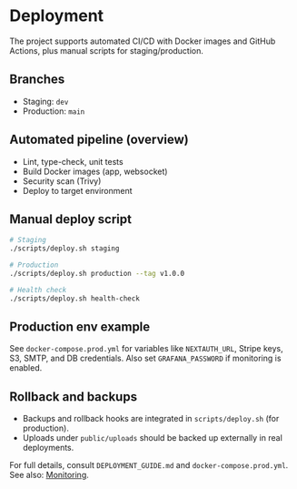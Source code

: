 # Deployment

The project supports automated CI/CD with Docker images and GitHub Actions, plus manual scripts for staging/production.

## Branches
- Staging: `dev`
- Production: `main`

## Automated pipeline (overview)
- Lint, type-check, unit tests
- Build Docker images (app, websocket)
- Security scan (Trivy)
- Deploy to target environment

## Manual deploy script
```bash
# Staging
./scripts/deploy.sh staging

# Production
./scripts/deploy.sh production --tag v1.0.0

# Health check
./scripts/deploy.sh health-check
```

## Production env example
See `docker-compose.prod.yml` for variables like `NEXTAUTH_URL`, Stripe keys, S3, SMTP, and DB credentials. Also set `GRAFANA_PASSWORD` if monitoring is enabled.

## Rollback and backups
- Backups and rollback hooks are integrated in `scripts/deploy.sh` (for production).
- Uploads under `public/uploads` should be backed up externally in real deployments.

For full details, consult `DEPLOYMENT_GUIDE.md` and `docker-compose.prod.yml`. See also: [Monitoring](Monitoring).